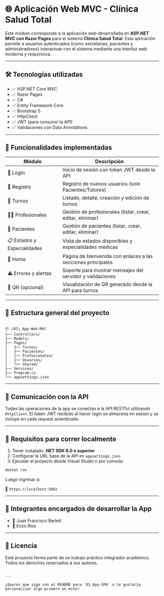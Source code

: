 # 🌐 Aplicación Web MVC - Clínica Salud Total

Este módulo corresponde a la aplicación web desarrollada en **ASP.NET MVC con Razor Pages** para el sistema **Clínica Salud Total**. Esta aplicación permite a usuarios autenticados (como secretarias, pacientes y administradores) interactuar con el sistema mediante una interfaz web moderna y responsiva.

---

## 🛠️ Tecnologías utilizadas

- ✅ ASP.NET Core MVC
- ✅ Razor Pages
- ✅ C#
- ✅ Entity Framework Core
- ✅ Bootstrap 5
- ✅ HttpClient
- ✅ JWT (para consumir la API)
- ✅ Validaciones con Data Annotations

---

## 🧩 Funcionalidades implementadas

| Módulo                | Descripción                                                                 |
|------------------------|-----------------------------------------------------------------------------|
| 🔐 Login               | Inicio de sesión con token JWT desde la API                                 |
| 👤 Registro            | Registro de nuevos usuarios (solo Pacientes/Tutores)                        |
| 📅 Turnos              | Listado, detalle, creación y edición de turnos                              |
| 👩‍⚕️ Profesionales     | Gestión de profesionales (listar, crear, editar, eliminar)                  |
| 🧍 Pacientes           | Gestión de pacientes (listar, crear, editar, eliminar)                      |
| 📋 Estados y Especialidades | Vista de estados disponibles y especialidades médicas                 |
| 📂 Home                | Página de bienvenida con enlaces a las secciones principales                |
| ⚠️ Errores y alertas   | Soporte para mostrar mensajes del servidor y validaciones                   |
| 📸 QR (opcional)       | Visualización de QR generado desde la API para turnos                       |

---

## 🧭 Estructura general del proyecto

```

📦 /02\_App-Web-MVC
├── Controllers/
├── Models/
├── Pages/
│   ├── Turnos/
│   ├── Pacientes/
│   ├── Profesionales/
│   ├── Usuarios/
│   └── Shared/
├── Services/
├── Program.cs
└── appsettings.json

````

---

## 🔗 Comunicación con la API

Todas las operaciones de la app se conectan a la API RESTful utilizando `HttpClient`. El token JWT recibido al hacer login se almacena en sesión y se incluye en cada request autenticado.

---

## 🧪 Requisitos para correr localmente

1. Tener instalado **.NET SDK 8.0 o superior**
2. Configurar la URL base de la API en `appsettings.json`
3. Ejecutar el proyecto desde Visual Studio o por consola:

```bash
dotnet run
````

Luego ingresar a:

📍 `https://localhost:5002`

---

## 👥 Integrantes encargados de desarrollar la App

* 👨 Juan Francisco Barlett
* 👨 Enzo Ríos

---

## 📄 Licencia

Este proyecto forma parte de un trabajo práctico integrador académico.
Todos los derechos reservados a sus autores.

```

---

¿Querés que siga con el README para `01_App-SPA` o te gustaría personalizar algo primero en este?
```
